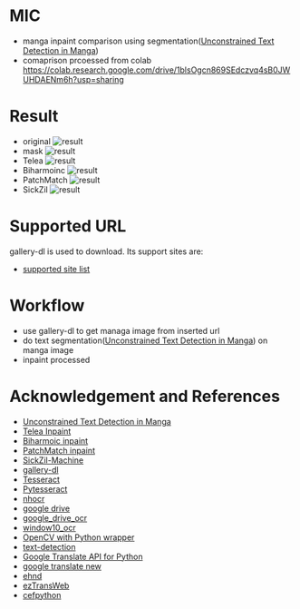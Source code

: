 # MIC
- manga inpaint comparison using segmentation([Unconstrained Text Detection in Manga](https://github.com/juvian/Manga-Text-Segmentation))
- comaprison prcoessed from colab https://colab.research.google.com/drive/1blsOgcn869SEdczvq4sB0JWUHDAENm6h?usp=sharing

# Result   
- original
![result](doc/ori.png)    
- mask
![result](doc/mask.png)    
- Telea
![result](doc/inpaintTelea2004.png)     
- Biharmoinc
![result](doc/inpaintBiharmonic2018.png)    
- PatchMatch
![result](doc/inpaintPatchMatch2010.png)    
- SickZil
![result](doc/inpaintSickZil2020.png)    


# Supported URL
gallery-dl is used to download. Its support sites are:
- [supported site list](https://github.com/mikf/gallery-dl/blob/master/docs/supportedsites.md)


# Workflow
- use gallery-dl to get managa image from inserted url 
- do text segmentation([Unconstrained Text Detection in Manga](https://github.com/juvian/Manga-Text-Segmentation)) on manga image
- inpaint processed

# Acknowledgement and References  
- [Unconstrained Text Detection in Manga](https://github.com/juvian/Manga-Text-Segmentation)
- [Telea Inpaint](https://docs.opencv.org/3.4/df/d3d/tutorial_py_inpainting.html)
- [Biharmoic inpaint](https://scikit-image.org/docs/dev/auto_examples/filters/plot_inpaint.html)
- [PatchMatch inpaint](https://github.com/vacancy/PyPatchMatch.git)
- [SickZil-Machine](https://github.com/KUR-creative/SickZil-Machine)  
- [gallery-dl](https://github.com/mikf/gallery-dl)  
- [Tesseract](https://github.com/tesseract-ocr/tesseract)  
- [Pytesseract](https://pypi.python.org/pypi/pytesseract)  
- [nhocr](https://github.com/fireae/nhocr)  
- [google drive](https://developers.google.com/drive/api/v3/quickstart/python)  
- [google_drive_ocr](https://tanaikech.github.io/2017/05/02/ocr-using-google-drive-api/)
- [window10_ocr](https://medium.com/rkttu/using-windows-10-built-in-ocr-with-c-b5ca8665a14e)
- [OpenCV with Python wrapper](https://pypi.org/project/opencv-python/)  
- [text-detection](https://github.com/qzane/text-detection)  
- [Google Translate API for Python](https://pypi.org/project/googletrans/)  
- [google translate new](https://github.com/lushan88a/google_trans_new)  
- [ehnd](https://github.com/sokcuri/ehnd)  
- [ezTransWeb](https://github.com/HelloKS/ezTransWeb)
- [cefpython](https://github.com/cztomczak/cefpython)  

